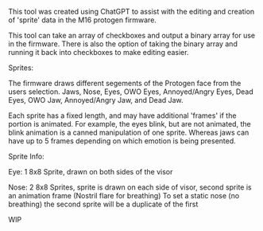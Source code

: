 This tool was created using ChatGPT to assist with the editing and creation of 'sprite' data in the M16 protogen firmware. 

This tool can take an array of checkboxes and output a binary array for use in the firmware. There is also the option of taking
the binary array and running it back into checkboxes to make editing easier.



Sprites:

The firmware draws different segements of the Protogen face from the users selection. Jaws, Nose, Eyes, OWO Eyes, Annoyed/Angry Eyes,
Dead Eyes, OWO Jaw, Annoyed/Angry Jaw, and Dead Jaw. 

Each sprite has a fixed length, and may have additional 'frames' if the portion is animated.
For example, the eyes blink, but are not animated, the blink animation is a canned manipulation of one sprite.
Whereas jaws can have up to 5 frames depending on which emotion is being presented.

Sprite Info:

Eye:
1 8x8 Sprite, drawn on both sides of the visor


Nose:
2 8x8 Sprites, sprite is drawn on each side of visor, second sprite is an animation frame (Nostril flare for breathing)
To set a static nose (no breathing) the second sprite will be a duplicate of the first

WIP
